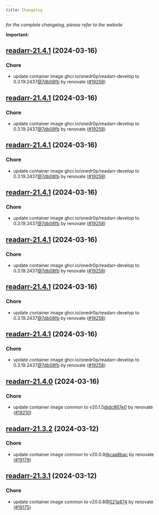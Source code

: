 ```yaml
---
title: Changelog
---
```



*for the complete changelog, please refer to the website*

**Important:**


## [readarr-21.4.1](https://github.com/truecharts/charts/compare/readarr-21.4.0...readarr-21.4.1) (2024-03-16)

### Chore



- update container image ghcr.io/onedr0p/readarr-develop to 0.3.19.2437[@7db08fb](https://github.com/7db08fb) by renovate ([#19258](https://github.com/truecharts/charts/issues/19258))


## [readarr-21.4.1](https://github.com/truecharts/charts/compare/readarr-21.4.0...readarr-21.4.1) (2024-03-16)

### Chore



- update container image ghcr.io/onedr0p/readarr-develop to 0.3.19.2437[@7db08fb](https://github.com/7db08fb) by renovate ([#19258](https://github.com/truecharts/charts/issues/19258))


## [readarr-21.4.1](https://github.com/truecharts/charts/compare/readarr-21.4.0...readarr-21.4.1) (2024-03-16)

### Chore



- update container image ghcr.io/onedr0p/readarr-develop to 0.3.19.2437[@7db08fb](https://github.com/7db08fb) by renovate ([#19258](https://github.com/truecharts/charts/issues/19258))


## [readarr-21.4.1](https://github.com/truecharts/charts/compare/readarr-21.4.0...readarr-21.4.1) (2024-03-16)

### Chore



- update container image ghcr.io/onedr0p/readarr-develop to 0.3.19.2437[@7db08fb](https://github.com/7db08fb) by renovate ([#19258](https://github.com/truecharts/charts/issues/19258))


## [readarr-21.4.1](https://github.com/truecharts/charts/compare/readarr-21.4.0...readarr-21.4.1) (2024-03-16)

### Chore



- update container image ghcr.io/onedr0p/readarr-develop to 0.3.19.2437[@7db08fb](https://github.com/7db08fb) by renovate ([#19258](https://github.com/truecharts/charts/issues/19258))


## [readarr-21.4.1](https://github.com/truecharts/charts/compare/readarr-21.4.0...readarr-21.4.1) (2024-03-16)

### Chore



- update container image ghcr.io/onedr0p/readarr-develop to 0.3.19.2437[@7db08fb](https://github.com/7db08fb) by renovate ([#19258](https://github.com/truecharts/charts/issues/19258))


## [readarr-21.4.1](https://github.com/truecharts/charts/compare/readarr-21.4.0...readarr-21.4.1) (2024-03-16)

### Chore



- update container image ghcr.io/onedr0p/readarr-develop to 0.3.19.2437[@7db08fb](https://github.com/7db08fb) by renovate ([#19258](https://github.com/truecharts/charts/issues/19258))


## [readarr-21.4.0](https://github.com/truecharts/charts/compare/readarr-21.3.2...readarr-21.4.0) (2024-03-16)

### Chore



- update container image common to v20.1.5[@dc867e0](https://github.com/dc867e0) by renovate ([#19210](https://github.com/truecharts/charts/issues/19210))


## [readarr-21.3.2](https://github.com/truecharts/charts/compare/readarr-21.3.1...readarr-21.3.2) (2024-03-12)

### Chore



- update container image common to v20.0.9[@caa8bac](https://github.com/caa8bac) by renovate ([#19179](https://github.com/truecharts/charts/issues/19179))


## [readarr-21.3.1](https://github.com/truecharts/charts/compare/readarr-21.3.0...readarr-21.3.1) (2024-03-12)

### Chore



- update container image common to v20.0.8[@021a874](https://github.com/021a874) by renovate ([#19175](https://github.com/truecharts/charts/issues/19175))

